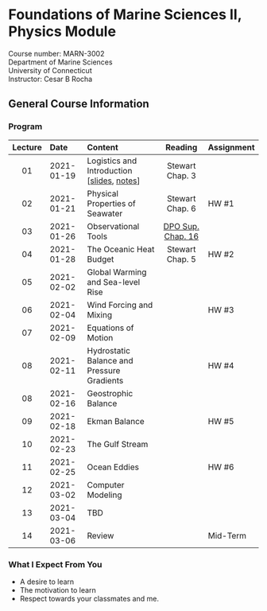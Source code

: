 # Foundations of Marine Sciences II, Physics Module
Course number: MARN-3002</br>
Department of Marine Sciences</br>
University of Connecticut</br>
Instructor: Cesar B Rocha

## General Course Information

### Program
| Lecture | Date          | Content                              | Reading         |     Assignment |
|:----:|:--------------|:--------------------------------------|:-------------------:|--------------|
| 01   | 2021-01-19    | Logistics and Introduction [[slides](./lectures/01/01_introduction_slides.pdf), [notes](lectures/01/01_introduction.pdf)]       |  Stewart Chap. 3                 |              |
| 02   | 2021-01-21    | Physical Properties of Seawater              |     Stewart Chap. 6          |     HW #1    |
| 03   | 2021-01-26    | Observational Tools                   |      [DPO Sup. Chap. 16](https://booksite.elsevier.com/DPO/suppchapters.php)               |              |
| 04   | 2021-01-28    | The Oceanic Heat Budget               | Stewart Chap. 5          |     HW #2    |
| 05   | 2021-02-02    | Global Warming and Sea-level Rise     |                     |              |
| 06   | 2021-02-04    | Wind Forcing and Mixing  |         |     HW #3    |
| 07   | 2021-02-09    | Equations of Motion     |         |        |
| 08   | 2021-02-11    | Hydrostatic Balance and Pressure Gradients   |         |     HW #4    |
| 08   | 2021-02-16    | Geostrophic Balance  |         |              |
| 09   | 2021-02-18    | Ekman Balance  |         |       HW #5       |
| 10   | 2021-02-23    | The Gulf Stream  |         |             |
| 11   | 2021-02-25    | Ocean Eddies   |         |     HW #6        |
| 12   | 2021-03-02    | Computer Modeling  |         |             |
| 13   | 2021-03-04    | TBD  |         |             |
| 14   | 2021-03-06    | Review  |         |    Mid-Term         |


### What I Expect From You

- A desire to learn
- The motivation to learn
- Respect towards your classmates and me.
